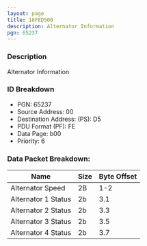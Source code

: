 ```yaml
---
layout: page
title: 18FED500
description: Alternator Information
pgn: 65237
---
```


### Description

Alternator Information

### ID Breakdown
* PGN: 65237
* Source Address: 00
* Destination Address: (PS): D5
* PDU Format (PF): FE
* Data Page: b00
* Priority: 6
### Data Packet Breakdown:

| Name | Size | Byte Offset |
| ---- | ---- | ----------- |
| Alternator Speed | 2B | 1-2 |
| Alternator 1 Status | 2b | 3.1 |
| Alternator 2 Status | 2b | 3.3 |
| Alternator 3 Status | 2b | 3.5 |
| Alternator 4 Status | 2b | 3.7 |

